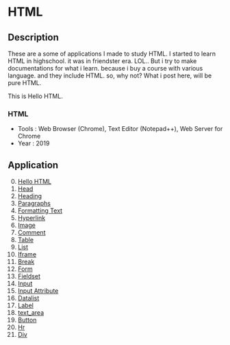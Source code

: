 # HTML

## Description
These are a some of applications I made to study HTML. I started to learn HTML in highschool. it was in friendster era. LOL..
But i try to make documentations for what i learn. because i buy a course with various language. and they include HTML. so, why not?
What i post here, will be pure HTML.

This is Hello HTML. 

### HTML
  - Tools : Web Browser (Chrome), Text Editor (Notepad++), Web Server for Chrome
  - Year : 2019

## Application
 0. [ Hello HTML ](https://github.com/Hidayat-rivai/html)
 1. [ Head ](https://github.com/Hidayat-rivai/html_head)
 2. [ Heading ](https://github.com/Hidayat-rivai/html_heading)
 3. [ Paragraphs ](https://github.com/Hidayat-rivai/html_paragraphs)
 4. [ Formatting Text ](https://github.com/Hidayat-rivai/html_formatting_text)
 5. [ Hyperlink ](https://github.com/Hidayat-rivai/html_hyperlink)
 6. [ Image ](https://github.com/Hidayat-rivai/html_image)
 7. [ Comment ](https://github.com/Hidayat-rivai/html_comment)
 8. [ Table ](https://github.com/Hidayat-rivai/html_table)
 9. [ List ](https://github.com/Hidayat-rivai/html_list)
 10. [ Iframe ](https://github.com/Hidayat-rivai/html_iframe)
 11. [ Break ](https://github.com/Hidayat-rivai/html_break)
 12. [ Form ](https://github.com/Hidayat-rivai/html_form)
 13. [ Fieldset ](https://github.com/Hidayat-rivai/html_fieldset)
 14. [ Input ](https://github.com/Hidayat-rivai/html_input)
 15. [ Input Attribute ](https://github.com/Hidayat-rivai/html_input_atribut)
 16. [ Datalist ](https://github.com/Hidayat-rivai/html_datalist)
 17. [ Label ](https://github.com/Hidayat-rivai/html_label)
 18. [ text_area ](https://github.com/Hidayat-rivai/html_textarea)
 19. [ Button ](https://github.com/Hidayat-rivai/html_button)
 20. [ Hr ](https://github.com/Hidayat-rivai/html_hr)
 21. [ Div ](https://github.com/Hidayat-rivai/html_div)

